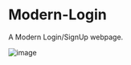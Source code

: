 # Modern-Login
A Modern Login/SignUp webpage.

![image](https://github.com/mahsank111/Modern-Login/assets/97978224/dae0e4a8-06fe-499b-a40a-84cba0c9caae)

